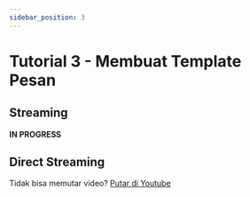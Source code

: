 ```yaml
---
sidebar_position: 3
---
```


# Tutorial 3 - Membuat Template Pesan

## Streaming

__IN PROGRESS__

## Direct Streaming

Tidak bisa memutar video? [Putar di Youtube](https://youtu.be/)